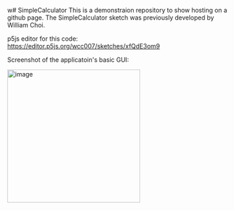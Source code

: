 w# SimpleCalculator
This is a demonstraion repository to show hosting on a github page. The SimpleCalculator sketch was previously developed by William Choi.

p5js editor for this code: https://editor.p5js.org/wcc007/sketches/xfQdE3om9

Screenshot of the applicatoin's basic GUI:

<img width="303" alt="image" src="https://github.com/william100101/SimpleCalculator/assets/113634199/d79fab8b-191d-4b54-8673-9d38342225d5">
